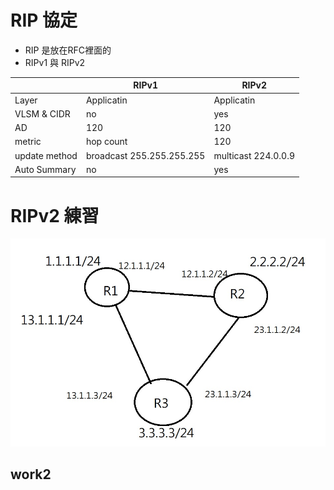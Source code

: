 

# RIP 協定
- RIP 是放在RFC裡面的
- RIPv1 與 RIPv2

|             |  RIPv1     |    RIPv2   |
|    ----     |  ----      | ----       |
| Layer       | Applicatin | Applicatin |
| VLSM & CIDR |     no     |     yes    |
|      AD     |     120    |     120    |
|   metric    | hop count  |     120    |
|update method| broadcast 255.255.255.255 | multicast 224.0.0.9 |
| Auto Summary | no | yes |

# RIPv2 練習
![topo](./RIP.jpg)

## work2



